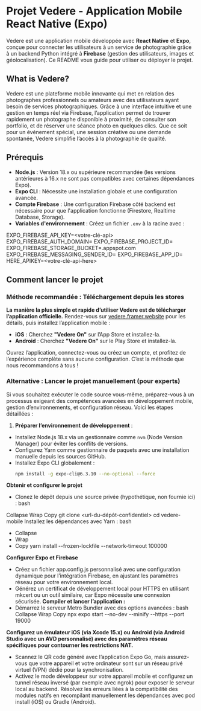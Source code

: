 # Projet Vedere - Application Mobile React Native (Expo)

Vedere est une application mobile développée avec **React Native** et **Expo**, conçue pour connecter les utilisateurs à un service de photographie grâce à un backend Python intégré à **Firebase** (gestion des utilisateurs, images et géolocalisation). Ce README vous guide pour utiliser ou déployer le projet.

## What is Vedere?

Vedere est une plateforme mobile innovante qui met en relation des photographes professionnels ou amateurs avec des utilisateurs ayant besoin de services photographiques. Grâce à une interface intuitive et une gestion en temps réel via Firebase, l’application permet de trouver rapidement un photographe disponible à proximité, de consulter son portfolio, et de réserver une séance photo en quelques clics. Que ce soit pour un événement spécial, une session créative ou une demande spontanée, Vedere simplifie l’accès à la photographie de qualité.
## Prérequis

- **Node.js** : Version 18.x ou supérieure recommandée (les versions antérieures à 16.x ne sont pas compatibles avec certaines dépendances Expo).
- **Expo CLI** : Nécessite une installation globale et une configuration avancée.
- **Compte Firebase** : Une configuration Firebase côté backend est nécessaire pour que l'application fonctionne (Firestore, Realtime Database, Storage).
- **Variables d'environnement** : Créez un fichier `.env` à la racine avec :

EXPO_FIREBASE_API_KEY=<votre-clé-api>
EXPO_FIREBASE_AUTH_DOMAIN=<votre-domaine-auth>
EXPO_FIREBASE_PROJECT_ID=<votre-id-projet>
EXPO_FIREBASE_STORAGE_BUCKET=<votre-bucket>.appspot.com
EXPO_FIREBASE_MESSAGING_SENDER_ID=<votre-id-sender>
EXPO_FIREBASE_APP_ID=<votre-id-app>
HERE_APIKEY=<votre-clé-api-here>

## Comment lancer le projet

### Méthode recommandée : Téléchargement depuis les stores

**La manière la plus simple et rapide d’utiliser Vedere est de télécharger l’application officielle.** Rendez-vous sur [vedere.framer.website](https://vedere.framer.website) pour les détails, puis installez l’application mobile :

- **iOS** : Cherchez **"Vedere On"** sur l’App Store et installez-la.
- **Android** : Cherchez **"Vedere On"** sur le Play Store et installez-la.

Ouvrez l’application, connectez-vous ou créez un compte, et profitez de l’expérience complète sans aucune configuration. C’est la méthode que nous recommandons à tous !

### Alternative : Lancer le projet manuellement (pour experts)

Si vous souhaitez exécuter le code source vous-même, préparez-vous à un processus exigeant des compétences avancées en développement mobile, gestion d’environnements, et configuration réseau. Voici les étapes détaillées :

 1. **Préparer l’environnement de développement** :
 - Installez Node.js 18.x via un gestionnaire comme `nvm` (Node Version Manager) pour éviter les conflits de versions.
 - Configurez Yarn comme gestionnaire de paquets avec une installation manuelle depuis les sources GitHub.
 - Installez Expo CLI globalement :
   ```bash
   npm install -g expo-cli@6.3.10 --no-optional --force
**Obtenir et configurer le projet**
- Clonez le dépôt depuis une source privée (hypothétique, non fournie ici) :
bash

Collapse
Wrap
Copy
git clone <url-du-dépôt-confidentiel>
cd vedere-mobile
Installez les dépendances avec Yarn :
bash

- Collapse
- Wrap
- Copy
yarn install --frozen-lockfile --network-timeout 100000

**Configurer Expo et Firebase**
- Créez un fichier app.config.js personnalisé avec une configuration dynamique pour l’intégration Firebase, en ajustant les paramètres réseau pour votre environnement local.
- Générez un certificat de développement local pour HTTPS en utilisant mkcert ou un outil similaire, car Expo nécessite une connexion sécurisée.
**Compiler et lancer l’application :**
- Démarrez le serveur Metro Bundler avec des options avancées :
bash
Collapse
Wrap
Copy
npx expo start --no-dev --minify --https --port 19000

**Configurez un émulateur iOS (via Xcode 15.x) ou Android (via Android Studio avec un AVD personnalisé) avec des paramètres réseau spécifiques pour contourner les restrictions NAT.**
- Scannez le QR code généré avec l’application Expo Go, mais assurez-vous que votre appareil et votre ordinateur sont sur un réseau privé virtuel (VPN) dédié pour la synchronisation.
- Activez le mode développeur sur votre appareil mobile et configurez un tunnel réseau inversé (par exemple avec ngrok) pour exposer le serveur local au backend.
Résolvez les erreurs liées à la compatibilité des modules natifs en recompilant manuellement les dépendances avec pod install (iOS) ou Gradle (Android).
